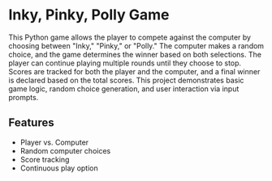 # Inky, Pinky, Polly Game

This Python game allows the player to compete against the computer by choosing between "Inky," "Pinky," or "Polly." The computer makes a random choice, and the game determines the winner based on both selections. The player can continue playing multiple rounds until they choose to stop. Scores are tracked for both the player and the computer, and a final winner is declared based on the total scores. This project demonstrates basic game logic, random choice generation, and user interaction via input prompts.

## Features
- Player vs. Computer
- Random computer choices
- Score tracking
- Continuous play option
